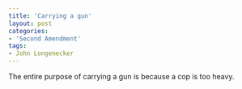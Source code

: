 ```yaml
---
title: 'Carrying a gun'
layout: post
categories:
- 'Second Amendment'
tags:
- John Longenecker
---
```


The entire purpose of carrying a gun is because a cop is too heavy.